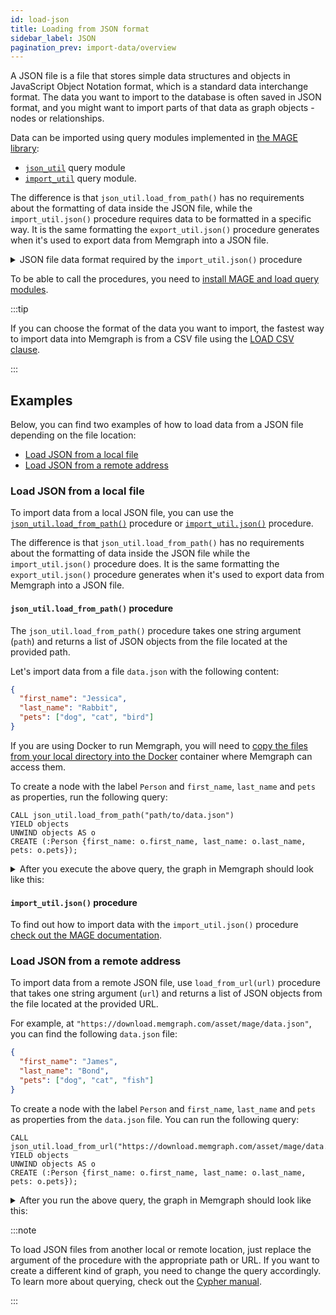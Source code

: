```yaml
---
id: load-json
title: Loading from JSON format
sidebar_label: JSON
pagination_prev: import-data/overview
---
```


A JSON file is a file that stores simple data structures and objects in
JavaScript Object Notation format, which is a standard data interchange format.
The data you want to import to the database is often saved in JSON format, and
you might want to import parts of that data as graph objects - nodes or
relationships.

Data can be imported using query modules implemented in [the MAGE library](/mage):
- [`json_util`](/mage/query-modules/python/json-util) query module
- [`import_util`](/mage/query-modules/python/import-util) query module.

The difference is that `json_util.load_from_path()` has no requirements about
the formatting of data inside the JSON file, while the `import_util.json()`
procedure requires data to be formatted in a specific way. It is the same
formatting the `export_util.json()` procedure generates when it's used to export
data from Memgraph into a JSON file.  

<details>
  <summary>JSON file data format required by the <code>import_util.json()</code> procedure</summary>

  ```json
[
    {
        "id": 6114,
        "labels": [
            "Person"
        ],
        "properties": {
            "name": "Anna"
        },
        "type": "node"
    },
    {
        "id": 6115,
        "labels": [
            "Person"
        ],
        "properties": {
            "name": "John"
        },
        "type": "node"
    },
    {
        "id": 6116,
        "labels": [
            "Person"
        ],
        "properties": {
            "name": "Kim"
        },
        "type": "node"
    },
    {
        "end": 6115,
        "id": 21120,
        "label": "IS_FRIENDS_WITH",
        "properties": {},
        "start": 6114,
        "type": "relationship"
    },
    {
        "end": 6116,
        "id": 21121,
        "label": "IS_FRIENDS_WITH",
        "properties": {},
        "start": 6114,
        "type": "relationship"
    },
    {
        "end": 6116,
        "id": 21122,
        "label": "IS_MARRIED_TO",
        "properties": {},
        "start": 6115,
        "type": "relationship"
    }
]
  ```
</details>

To be able to call the procedures, you need to [install MAGE and load query
modules](/mage/how-to-guides/run-a-query-module). 

:::tip

If you can choose the format of the data you want to import, the fastest way to
import data into Memgraph is from a CSV file using the [LOAD CSV
clause](/import-data/files/load-csv-clause.md). 

:::

## Examples

Below, you can find two examples of how to load data from a JSON file depending
on the file location:
<!-- no toc -->
- [Load JSON from a local file](#load-json-from-a-local-file) 
- [Load JSON from a remote address](#load-json-from-a-remote-address)

### Load JSON from a local file

To import data from a local JSON file, you can use the
[`json_util.load_from_path()`](/mage/query-modules/python/json-util) procedure
or [`import_util.json()`](/mage/query-modules/python/import-util) procedure. 

The difference is that `json_util.load_from_path()` has no requirements about
the formatting of data inside the JSON file while the `import_util.json()`
procedure does. It is the same formatting the `export_util.json()` procedure
generates when it's used to export data from Memgraph into a JSON file.  

#### `json_util.load_from_path()` procedure

The `json_util.load_from_path()` procedure takes one string argument (`path`)
and returns a list of JSON objects from the file located at the provided path.

Let's import data from a file `data.json` with the following content:

```json
{
  "first_name": "Jessica",
  "last_name": "Rabbit",
  "pets": ["dog", "cat", "bird"]
}
```

If you are using Docker to run Memgraph, you will need to [copy the files from
your local directory into the
Docker](/how-to-guides/work-with-docker.md#how-to-copy-files-from-and-to-a-Docker-container)
container where Memgraph can access them.

To create a node with the label `Person` and `first_name`, `last_name` and `pets`
as properties, run the following query:

```cypher
CALL json_util.load_from_path("path/to/data.json")
YIELD objects
UNWIND objects AS o
CREATE (:Person {first_name: o.first_name, last_name: o.last_name, pets: o.pets});
```

<details>
  <summary>After you execute the above query, the graph in Memgraph should look like this:</summary>
  <div>
    <img src={require('../../data/import-data/load_json_from_path.png').default}/>
  </div>
</details>

####  `import_util.json()` procedure

To find out how to import data with the `import_util.json()` procedure [check
out the MAGE documentation](/mage/query-modules/python/import-util). 

### Load JSON from a remote address

To import data from a remote JSON file, use `load_from_url(url)` procedure that
takes one string argument (`url`) and returns a list of JSON objects from the
file located at the provided URL.

For example, at `"https://download.memgraph.com/asset/mage/data.json"`, you can
find the following `data.json` file:

```json
{
  "first_name": "James",
  "last_name": "Bond",
  "pets": ["dog", "cat", "fish"]
}
```

To create a node with the label `Person` and `first_name`, `last_name` and
`pets` as properties from the `data.json` file. You can run the following query:

```cypher
CALL json_util.load_from_url("https://download.memgraph.com/asset/mage/data.json")
YIELD objects
UNWIND objects AS o
CREATE (:Person {first_name: o.first_name, last_name: o.last_name, pets: o.pets});
```

<details>
  <summary>After you run the above query, the graph in Memgraph should look like this:</summary>
  <div>
    <img src={require('../../data/import-data/load_json_from_url.png').default}/>
  </div>
</details>

:::note

To load JSON files from another local or remote location, just replace the
argument of the procedure with the appropriate path or URL. If you want to
create a different kind of graph, you need to change the query accordingly. To
learn more about querying, check out the [Cypher manual](/cypher-manual).

:::
